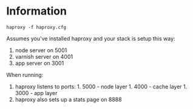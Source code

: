 Information
===========

    haproxy -f haproxy.cfg

Assumes you've installed haproxy and your stack is setup this way:

  1. node server on 5001
  1. varnish server on 4001
  1. app server on 3001

When running:

  1. haproxy listens to ports:
    1. 5000 - node layer
    1. 4000 - cache layer
    1. 3000 - app layer
  1. haproxy also sets up a stats page on 8888

